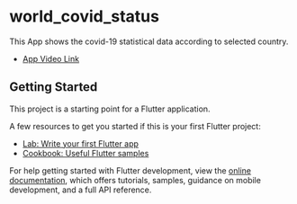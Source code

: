 # world_covid_status

This App shows the covid-19 statistical data according to selected country.
- [App Video Link](https://drive.google.com/file/d/1aeWgI1I8MWQIyRCKPWUwR2GowCodu0GV/view?usp=sharing)


## Getting Started

This project is a starting point for a Flutter application.

A few resources to get you started if this is your first Flutter project:

- [Lab: Write your first Flutter app](https://docs.flutter.dev/get-started/codelab)
- [Cookbook: Useful Flutter samples](https://docs.flutter.dev/cookbook)

For help getting started with Flutter development, view the
[online documentation](https://docs.flutter.dev/), which offers tutorials,
samples, guidance on mobile development, and a full API reference.
